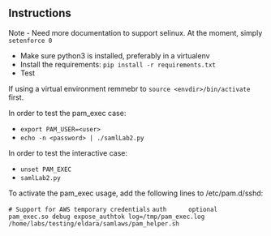 ## Instructions

Note - Need more documentation to support selinux.
At the moment, simply `setenforce 0`

* Make sure python3 is installed, preferably in a virtualenv
* Install the requirements: `pip install -r requirements.txt`
* Test

If using a virtual environment remmebr to `source <envdir>/bin/activate` first.

In order to test the pam_exec case:
* `export PAM_USER=<user>`
* `echo -n <password> | ./samlLab2.py`

In order to test the interactive case:
* `unset PAM_EXEC`
* `samlLab2.py`

To activate the pam_exec usage, add the following lines to /etc/pam.d/sshd:

`# Support for AWS temporary credentials`
`auth	   optional     pam_exec.so debug expose_authtok log=/tmp/pam_exec.log /home/labs/testing/eldara/samlaws/pam_helper.sh`
